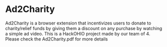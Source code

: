 # Ad2Charity
Ad2Charity is a browser extension that incentivizes users to donate to charity/relief funds by giving them a discount on any purchase by watching a simple ad video.
This is a HackOHIO project made by our team of 4. Please check the Ad2Charity.pdf for more details
